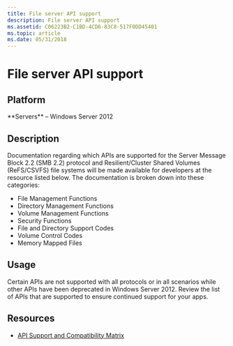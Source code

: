 ```yaml
---
title: File server API support
description: File server API support
ms.assetid: C06223B2-C1BD-4CD6-83C8-517F0DD45401
ms.topic: article
ms.date: 05/31/2018
---
```


# File server API support

## Platform

<dl> **Servers** – Windows Server 2012  
</dl>

## Description

Documentation regarding which APIs are supported for the Server Message Block 2.2 (SMB 2.2) protocol and Resilient/Cluster Shared Volumes (ReFS/CSVFS) file systems will be made available for developers at the resource listed below. The documentation is broken down into these categories:

-   File Management Functions
-   Directory Management Functions
-   Volume Management Functions
-   Security Functions
-   File and Directory Support Codes
-   Volume Control Codes
-   Memory Mapped Files

## Usage

Certain APIs are not supported with all protocols or in all scenarios while other APIs have been deprecated in Windows Server 2012. Review the list of APIs that are supported to ensure continued support for your apps.

## Resources

-   [API Support and Compatibility Matrix](https://www.microsoft.com/download/en/details.aspx?id=29043)

 

 




